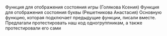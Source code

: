 Функция для отображения состояния игры (Голякова Ксения) 
Функция для отображения состояния буквы (Решетникова Анастасия) 
Основную функцию, которая подключает предыдущие функции, писали вместе. 
Предлагали протестировать наш код одногруппникам, а также протестировали его сами
